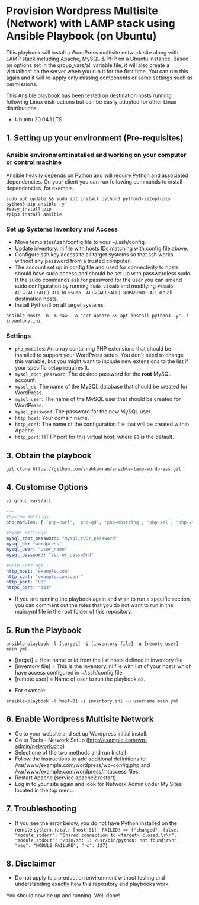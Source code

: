 # Provision Wordpress Multisite (Network) with LAMP stack using Ansible Playbook (on Ubuntu)

This playbook will install a WordPress multisite network site along with LAMP stack including Apache, MySQL & PHP on a Ubuntu instance. Based on options set in the group_vars/all variable file, it will also create a virtualhost on the server when you run it for the first time. You can run this again and it will re-apply only missing components or some settings such as permissions.

This Ansible playbook has been tested on destination hosts running following Linux distributions but can be easily adopted for other Linux distributions.

* Ubuntu 20.04.1 LTS

## 1. Setting up your environment (Pre-requisites)
### Ansible environment installed and working on your computer or control machine
Ansible heavily depends on Python and will require Python and associated dependencies. On your client you can run following commands to install dependencies, for example.
```
sudo apt update && sudo apt install python3 python3-setuptools python3-pip ansible -y
#easy_install pip
#pip3 install ansible
```

### Set up Systems Inventory and Access
* Move templates/.ssh/config file to your ~/.ssh/config.
* Update inventory.ini file with hosts IDs matching with config file above.
* Configure ssh key access to all target systems so that ssh works without any password from a trusted computer.
* The account set up in config file and used for connectivity to hosts should have sudo access and should be set up with passwordless sudo. If the sudo commands ask for password for the user you can amend sudo configuration by running ```sudo visudo``` and modifying ```#%sudo	ALL=(ALL:ALL) ALL``` to ```%sudo  ALL=(ALL:ALL) NOPASSWD: ALL``` on all destination hosts.
* Install Python3 on all target systems.

```ansible hosts -b -m raw  -a "apt update && apt install python3 -y" -i inventory.ini```


### Settings

- `php_modules`:  An array containing PHP extensions that should be installed to support your WordPress setup. You don't need to change this variable, but you might want to include new extensions to the list if your specific setup requires it.
- `mysql_root_password`: The desired password for the **root** MySQL account.
- `mysql_db`: The name of the MySQL database that should be created for WordPress.
- `mysql_user`: The name of the MySQL user that should be created for WordPress.
- `mysql_password`: The password for the new MySQL user.
- `http_host`: Your domain name.
- `http_conf`: The name of the configuration file that will be created within Apache.
- `http_port`: HTTP port for this virtual host, where `80` is the default.

## 3. Obtain the playbook
```shell
git clone https://github.com/shahkamran/ansible-lamp-wordpress.git
```

## 4. Customise Options

```shell
vi group_vars/all
```

```yml
---
#System Settings
php_modules: [ 'php-curl', 'php-gd', 'php-mbstring', 'php-xml', 'php-xmlrpc', 'php-soap', 'php-intl', 'php-zip' ]

#MySQL Settings
mysql_root_password: "mysql_rOOt_password"
mysql_db: "wordpress"
mysql_user: "user_name"
mysql_password: "secret_passw0rd"

#HTTP Settings
http_host: "example.com"
http_conf: "example.com.conf"
http_port: "80"
https_port: "443"
```

* If you are running the playbook again and wish to run a specific section, you can comment out the roles that you do not want to run in the main.yml file in the root folder of this repository.

## 5. Run the Playbook

```command
ansible-playbook -l [target] -i [inventory file] -u [remote user] main.yml
```
- [target] = Host name or id from the list hosts defined in inventory file
- [inventory file] = This is the inventory.ini file with list of your hosts which have access configured in ~/.ssh/config file.
- [remote user] = Name of user to run the playbook as.

* For example
```command
ansible-playbook -l host-01 -i inventory.ini -u username main.yml
```



## 6. Enable Wordpress Multisite Network

* Go to your website and set up Wordpress initial install.
* Go to Tools - Network Setup (http://example.com/wp-admin/network.php)
* Select one of the two methods and run Install
* Follow the instructions to add additional definitions to /var/www/example.com/wordpress/wp-config.php and /var/www/example.com/wordpress/.htaccess files.
* Restart Apache (service apache2 restart).
* Log in to your site again and look for Network Admin under My Sites located in the top menu.

## 7. Troubleshooting
* If you see the error below, you do not have Python installed on the remote system.
```fatal: [host-01]: FAILED! => {"changed": false, "module_stderr": "Shared connection to <target> closed.\r\n", "module_stdout": "/bin/sh: 1: /usr/bin/python: not found\r\n", "msg": "MODULE FAILURE", "rc": 127}```

## 8. Disclaimer
* Do not apply to a production environment without testing and understanding exactly how this repository and playbooks work.

You should now be up and running. Well done!
